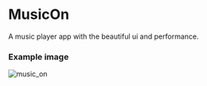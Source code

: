 # MusicOn
A music player app with the beautiful ui and performance.

### Example image
![music_on](https://user-images.githubusercontent.com/112514266/226130255-120056af-41fc-4db0-bb3a-7038b5a54c9c.png)
